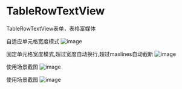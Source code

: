 # TableRowTextView
TableRowTextView表单，表格富媒体

自适应单元格宽度模式
![image](https://github.com/mrme2014/TableRowTextView/raw/master/images/1.png)


固定单元格宽度模式,超过宽度自动换行,超过maxlines自动截断
![image](https://github.com/mrme2014/TableRowTextView/raw/master/images/2.png)

使用场景截图
![image](https://github.com/mrme2014/TableRowTextView/raw/master/images/3.png)

使用场景截图
![image](https://github.com/mrme2014/TableRowTextView/raw/master/images/4.png)
